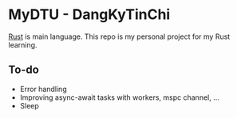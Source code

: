 # MyDTU - DangKyTinChi

[Rust](https://www.rust-lang.org/) is main language. This repo is my personal project for my Rust learning.

## To-do
* Error handling
* Improving async-await tasks with workers, mspc channel, ...
* Sleep
